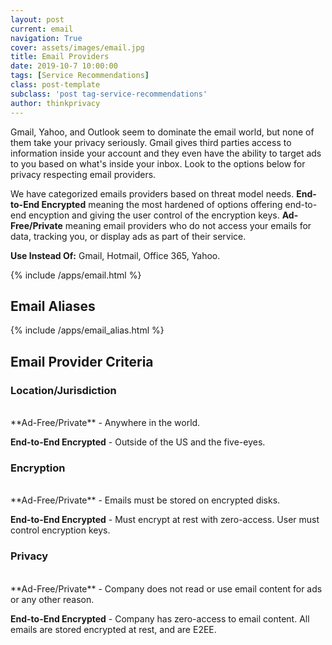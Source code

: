 ```yaml
---
layout: post
current: email
navigation: True
cover: assets/images/email.jpg
title: Email Providers
date: 2019-10-7 10:00:00
tags: [Service Recommendations]
class: post-template
subclass: 'post tag-service-recommendations'
author: thinkprivacy
---
```


Gmail, Yahoo, and Outlook seem to dominate the email world, but none of them take your privacy seriously. Gmail gives third parties access to information inside your account and they even have the ability to target ads to you based on what's inside your inbox. Look to the options below for privacy respecting email providers. 

We have categorized emails providers based on threat model needs. **End-to-End Encrypted** meaning the most hardened of options offering end-to-end encyption and giving the user control of the encryption keys. **Ad-Free/Private** meaning email providers who do not access your emails for data, tracking you, or display ads as part of their service. 

<p><strong>Use Instead Of:</strong> Gmail, Hotmail, Office 365, Yahoo.</p>

{% include /apps/email.html %}

## Email Aliases

{% include /apps/email_alias.html %}

## Email Provider Criteria

### Location/Jurisdiction
<br>
**Ad-Free/Private** - Anywhere in the world.

**End-to-End Encrypted** - Outside of the US and the five-eyes.

### Encryption
<br>
**Ad-Free/Private** - Emails must be stored on encrypted disks. 

**End-to-End Encrypted** - Must encrypt at rest with zero-access. User must control encryption keys.

### Privacy
<br>
**Ad-Free/Private** - Company does not read or use email content for ads or any other reason.

**End-to-End Encrypted** - Company has zero-access to email content. All emails are stored encrypted at rest, and are E2EE.